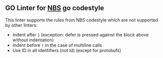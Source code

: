 ## GO Linter for [NBS](https://github.com/ydb-platform/nbs) go codestyle

This linter supports the rules from NBS codestyle which are not supported by other linters:
- Indent after `}` (exception: defer is pressed against the block above without indentation)
- Indent before `)` in the case of multiline calls
- Use ID in all identifiers (not Id) (except for protobufs)
